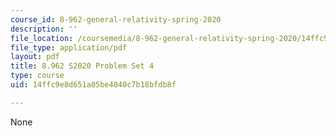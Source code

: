 ```yaml
---
course_id: 8-962-general-relativity-spring-2020
description: ''
file_location: /coursemedia/8-962-general-relativity-spring-2020/14ffc9e8d651a05be4040c7b18bfdb8f_MIT8_962S20_pset04.pdf
file_type: application/pdf
layout: pdf
title: 8.962 S2020 Problem Set 4
type: course
uid: 14ffc9e8d651a05be4040c7b18bfdb8f

---
```

None